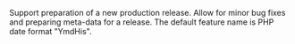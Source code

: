 Support preparation of a new production release.
Allow for minor bug fixes and preparing meta-data for a release.
The default feature name is PHP date format "YmdHis".
